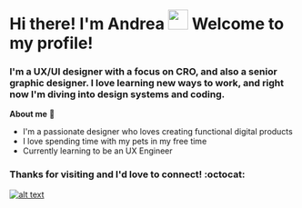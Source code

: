 # Hi there! I'm Andrea <img src="https://media.giphy.com/media/hvRJCLFzcasrR4ia7z/giphy.gif" width="35"> Welcome to my profile!

### I'm a UX/UI designer with a focus on CRO, and also a senior graphic designer. I love learning new ways to work, and right now I'm diving into design systems and coding. 

**About me** :woman:

- I'm a passionate designer who loves creating functional digital products
- I love spending time with my pets in my free time
- Currently learning to be an UX Engineer

### Thanks for visiting and I'd love to connect! :octocat:


[![alt text](https://img.shields.io/badge/LinkedIn-%230077B5.svg?logo=linkedin&amp;logoColor=white)](https://www.linkedin.com/in/andrea-alonso-garc%C3%ADa/)



